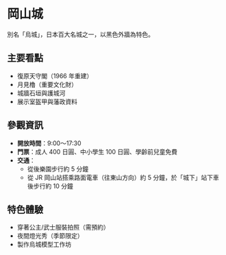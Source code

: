 # 岡山城

別名「烏城」，日本百大名城之一，以黑色外牆為特色。

## 主要看點

- 復原天守閣（1966 年重建）
- 月見櫓（重要文化財）
- 城牆石垣與護城河
- 展示室盔甲與藩政資料

## 參觀資訊

- **開放時間**：9:00～17:30
- **門票**：成人 400 日圓、中小學生 100 日圓、學齡前兒童免費
- **交通**：
  - 從後樂園步行約 5 分鐘
  - 從 JR 岡山站搭乘路面電車（往東山方向）約 5 分鐘，於「城下」站下車後步行約 10 分鐘

## 特色體驗

- 穿著公主/武士服裝拍照（需預約）
- 夜間燈光秀（季節限定）
- 製作烏城模型工作坊
